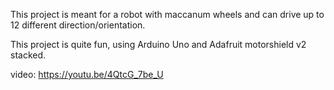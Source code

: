This project is meant for a robot with maccanum wheels and can drive up to 12 different direction/orientation.

This project is quite fun, using Arduino Uno and Adafruit motorshield v2 stacked.

video: https://youtu.be/4QtcG_7be_U
